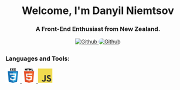 <h1 align="center">Welcome, I'm Danyil Niemtsov</h1>
<h3 align="center">A Front-End Enthusiast from New Zealand.</h3>

<p align="center">
  <a href="https://github.com/DanyilNiemtsov">
    <img
      src="https://upload.wikimedia.org/wikipedia/commons/thumb/9/91/Octicons-mark-github.svg/2048px-Octicons-mark-github.svg.png"
      alt="Github"
      style="margin-bottom: 5px; width: 5%; background: white;"
    />
  </a>
<a href="https://github.com/DanyilNiemtsov">
    <img
      src="https://toppng.com/uploads/preview/instagram-instagram-icon-transparent-background-instagram-logo-11553535401qoy5bqspsk.png"
      alt="Github"
      style="margin-bottom: 5px; width: 20%; background: transparent; border-radius: 2rem;"
    />
  </a>
</p>

<h3 align="left">Languages and Tools:</h3>
<p align="left"> <a href="https://www.w3schools.com/css/" target="_blank" rel="noreferrer"> <img src="https://raw.githubusercontent.com/devicons/devicon/master/icons/css3/css3-original-wordmark.svg" alt="css3" width="40" height="40"/> </a> <a href="https://www.w3.org/html/" target="_blank" rel="noreferrer"> <img src="https://raw.githubusercontent.com/devicons/devicon/master/icons/html5/html5-original-wordmark.svg" alt="html5" width="40" height="40"/> </a> <a href="https://developer.mozilla.org/en-US/docs/Web/JavaScript" target="_blank" rel="noreferrer"> <img src="https://raw.githubusercontent.com/devicons/devicon/master/icons/javascript/javascript-original.svg" alt="javascript" width="40" height="40"/> </a> </p>
